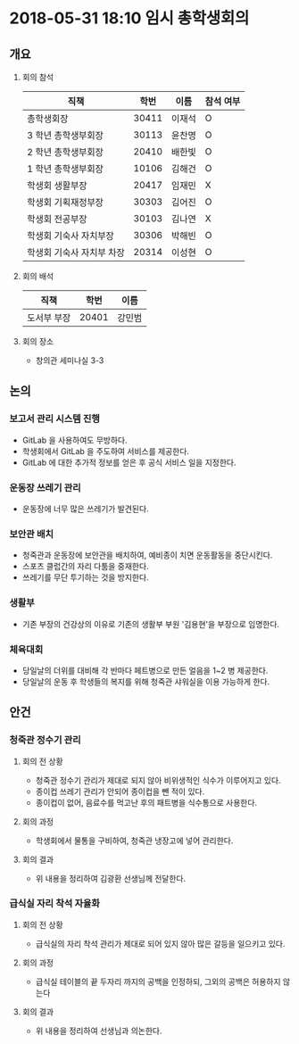 # 2018-05-31 18:10 임시 총학생회의

## 개요

1.  회의 참석

    | 직책                      | 학번  | 이름   | 참석 여부 |
    | ------------------------- | ----- | ------ | --------- |
    | 총학생회장                | 30411 | 이재석 | O         |
    | 3 학년 총학생부회장       | 30113 | 윤찬명 | O         |
    | 2 학년 총학생부회장       | 20410 | 배한빛 | O         |
    | 1 학년 총학생부회장       | 10106 | 김해건 | O         |
    | 학생회 생활부장           | 20417 | 임재민 | X         |
    | 학생회 기획재정부장       | 30303 | 김어진 | O         |
    | 학생회 전공부장           | 30103 | 김나연 | X         |
    | 학생회 기숙사 자치부장    | 30306 | 박해빈 | O         |
    | 학생회 기숙사 자치부 차장 | 20314 | 이성현 | O         |

2.  회의 배석

    | 직책        | 학번  | 이름   |
    | ----------- | ----- | ------ |
    | 도서부 부장 | 20401 | 강민범 |

3.  회의 장소

    -   창의관 세미나실 3-3

## 논의

### 보고서 관리 시스템 진행

-   GitLab 을 사용하여도 무방하다.
-   학생회에서 GitLab 을 주도하여 서비스를 제공한다.
-   GitLab 에 대한 추가적 정보를 얻은 후 공식 서비스 일을 지정한다.

### 운동장 쓰레기 관리

-   운동장에 너무 많은 쓰레기가 발견된다.

### 보안관 배치

-   청죽관과 운동장에 보안관을 배치하여, 예비종이 치면 운동활동을 중단시킨다.
-   스포츠 클럽간의 자리 다툼을 중재한다.
-   쓰레기를 무단 투기하는 것을 방지한다.

### 생활부

-   기존 부장의 건강상의 이유로 기존의 생활부 부원 '김용현'을 부장으로 임명한다.

### 체육대회

-   당일날의 더위를 대비해 각 반마다 페트병으로 만든 얼음을 1~2 병 제공한다.
-   당일날의 운동 후 학생들의 복지를 위해 청죽관 샤워실을 이용 가능하게 한다.

## 안건

### 청죽관 정수기 관리

1.  회의 전 상황

    -   청죽관 정수기 관리가 제대로 되지 않아 비위생적인 식수가 이루어지고 있다.
    -   종이컵 쓰레기 관리가 안되어 종이컵을 뺀 적이 있다.
    -   종이컵이 없어, 음료수를 먹고난 후의 패트병을 식수통으로 사용한다.

1.  회의 과정

    -   학생회에서 물통을 구비하여, 청죽관 냉장고에 넣어 관리한다.

1.  회의 결과

    -   위 내용을 정리하여 김광환 선생님께 전달한다.

### 급식실 자리 착석 자율화

1.  회의 전 상황

    -   급식실의 자리 착석 관리가 제대로 되어 있지 않아 많은 갈등을 일으키고 있다.

2.  회의 과정

    -   급식실 테이블의 끝 두자리 까지의 공백을 인정하되, 그외의 공백은 허용하지 않는다

3.  회의 결과

    -   위 내용을 정리하여 선생님과 의논한다.
